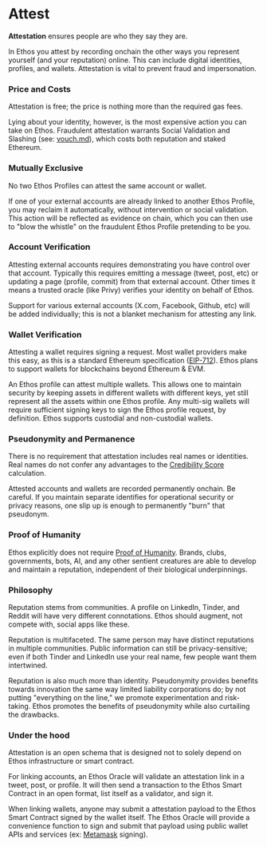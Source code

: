 # Attest

**Attestation** ensures people are who they say they are.

In Ethos you attest by recording onchain the other ways you represent yourself (and your reputation) online. This can include digital identities, profiles, and wallets. Attestation is vital to prevent fraud and impersonation.&#x20;

### Price and Costs

Attestation is free; the price is nothing more than the required gas fees.&#x20;

Lying about your identity, however, is the most expensive action you can take on Ethos. Fraudulent attestation warrants Social Validation and Slashing (see: [vouch.md](vouch.md "mention")), which costs both reputation and staked Ethereum.

### Mutually Exclusive

No two Ethos Profiles can attest the same account or wallet.&#x20;

If one of your external accounts are already linked to another Ethos Profile, you may reclaim it automatically, without intervention or social validation. This action will be reflected as evidence on chain, which you can then use to "blow the whistle" on the fraudulent Ethos Profile pretending to be you.

### Account Verification

Attesting external accounts requires demonstrating you have control over that account. Typically this requires emitting a message (tweet, post, etc) or updating a page (profile, commit) from that external account.&#x20; Other times it means a trusted oracle (like Privy) verifies your identity on behalf of Ethos.

Support for various external accounts (X.com, Facebook, Github, etc) will be added individually; this is not a blanket mechanism for attesting any link.

### Wallet Verification

Attesting a wallet requires signing a request. Most wallet providers make this easy, as this is a standard Ethereum specification ([EIP-712](https://eips.ethereum.org/EIPS/eip-712)). Ethos plans to support wallets for blockchains beyond Ethereum & EVM.

An Ethos profile can attest multiple wallets. This allows one to maintain security by keeping assets in different wallets with different keys, yet still represent all the assets within one Ethos profile. Any multi-sig wallets will require sufficient signing keys to sign the Ethos profile request, by definition. Ethos supports custodial and non-custodial wallets.

### Pseudonymity and Permanence

There is no requirement that attestation includes real names or identities. Real names do not confer any advantages to the [Credibility Score](credibility-score.md) calculation.

Attested accounts and wallets are recorded permanently onchain. Be careful. If you maintain separate identifies for operational security or privacy reasons, one slip up is enough to permanently "burn" that pseudonym.&#x20;

### Proof of Humanity

Ethos explicitly does not require [Proof of Humanity](https://worldcoin.org/blog/worldcoin/proof-of-personhood-what-it-is-why-its-needed). Brands, clubs, governments, bots, AI, and any other sentient creatures are able to develop and maintain a reputation, independent of their biological underpinnings.

### **Philosophy**

Reputation stems from communities. A profile on LinkedIn, Tinder, and Reddit will have very different connotations. Ethos should augment, not compete with, social apps like these. &#x20;

Reputation is multifaceted. The same person may have distinct reputations in multiple communities. Public information can still be privacy-sensitive; even if both Tinder and LinkedIn use your real name, few people want them intertwined.&#x20;

Reputation is also much more than identity. Pseudonymity provides benefits towards innovation the same way limited liability corporations do; by not putting "everything on the line," we promote experimentation and risk-taking. Ethos promotes the benefits of pseudonymity while also curtailing the drawbacks.

### Under the hood

Attestation is an open schema that is designed not to solely depend on Ethos infrastructure or smart contract.&#x20;

For linking accounts, an Ethos Oracle will validate an attestation link in a tweet, post, or profile. It will then send a transaction to the Ethos Smart Contract in an open format, list itself as a validator, and sign it.&#x20;

When linking wallets, anyone may submit a attestation payload to the Ethos Smart Contract signed by the wallet itself. The Ethos Oracle will provide a convenience function to sign and submit that payload using public wallet APIs and services (ex: [Metamask](https://docs.metamask.io/wallet/concepts/signing-methods/) signing).





